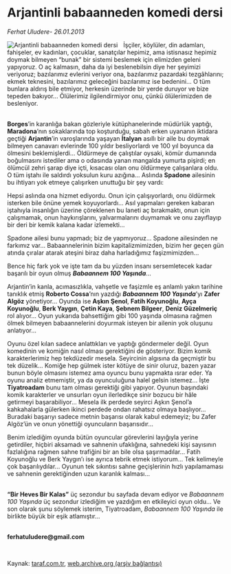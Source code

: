 # Arjantinli babaanneden komedi dersi

*Ferhat Uludere- 26.01.2013*

<div class="yazi"><img align="left" alt="Arjantinli babaanneden komedi dersi" border="0" src="http://www.taraf.com.tr/fotoraflar/makaleler/arjantinli-babaanneden-komedi-dersi_839_orijinal.jpg" style="border-right-width:10px; border-color:#FFFFFF"/><p>İşçiler, köylüler, din adamları, fahişeler, ev kadınları, çocuklar, sanatçılar hepimiz, ama istisnasız hepimiz doymak bilmeyen “bunak” bir sistemi beslemek için elimizden geleni yapıyoruz. O aç kalmasın, daha da iyi beslenebilsin diye her şeyimizi veriyoruz; bazılarımız evlerini veriyor ona, bazılarımız pazardaki tezgâhlarını; ekmek teknesini, bazılarımız geleceğini bazılarımız ise bedenini... O tüm bunlara aldırış bile etmiyor, herkesin üzerinde bir yerde duruyor ve bize tepeden bakıyor... Ölülerimiz ilgilendirmiyor onu, çünkü ölülerimizden de besleniyor.</p>
<p><b><br/>Borges</b>’in karanlığa bakan gözleriyle kütüphanelerinde müdürlük yaptığı, <b>Maradona</b>’nın sokaklarında top koşturduğu, sabah erken uyananın iktidara geçtiği <b>Arjantin</b>’in varoşlarında yaşayan <b>İtalyan</b> asıllı bir aile bu doymak bilmeyen canavarı evlerinde 100 yıldır besliyorlardı ve 100 yıl boyunca da ölmesini beklemişlerdi... Öldürmeye de çalıştılar oysaki, kömür dumanında boğulmasını istediler ama o odasında yanan mangalda yumurta pişirdi; en ölümcül zehri şarap diye içti, kısacası olan onu öldürmeye çalışanlara oldu. O tüm iştahı ile saldırdı yoksulun kuru azığına... Aslında <b>Spadone</b> ailesinin bu ihtiyarı yok etmeye çalışırken unuttuğu bir şey vardı:</p>
<p>Hepsi aslında ona hizmet ediyordu. Onun için çalışıyorlardı, onu öldürmek isterken bile önüne yemek koyuyorlardı... Asıl yapmaları gereken kabaran iştahıyla insanlığın üzerine çöreklenen bu laneti aç bırakmaktı, onun için çalışmamak, onun haykırışlarını, yalvarmalarını duymamak ve onu zayıflayıp bir deri bir kemik kalana kadar izlemekti... </p>
<p>Spadone ailesi bunu yapmadı; biz de yapmıyoruz... Spadone ailesinden ne farkımız var... Babaannelerinin bizim kapitalizmimizden, bizim her geçen gün atında çıralar atarak ateşini biraz daha harladığımız faşizmimizden...</p>
<p>Bence hiç fark yok ve işte tam da bu yüzden insanı sersemletecek kadar başarılı bir oyun olmuş <b><i>Babaannem 100 Yaşında</i></b>...</p>
<p>Arjantin’in kanla, acımasızlıkla, vahşetle ve faşizmle eş anlamlı yakın tarihine tanıklık etmiş <b>Roberto Cossa</b>’nın yazdığı <b><i>Babaannem 100 Yaşında</i></b>’yı <b>Zafer Algöz</b> yönetiyor... Oyunda ise <b>Aşkın Şenol</b>, <b>Fatih Koyunoğlu</b>, <b>Ayça Koyunoğlu</b>, <b>Berk Yaygın</b>, <b>Çetin Kaya</b>, <b>Şebnem Bilgeer</b>, <b>Deniz Güzelmeriç</b> rol alıyor... Oyun yukarıda bahsettiğim gibi 100 yaşında olmasına rağmen ölmek bilmeyen babaannelerini doyurmak isteyen bir ailenin yok oluşunu anlatıyor...</p>
<p>Oyunu özel kılan sadece anlattıkları ve yaptığı göndermeler değil. Oyun komedinin ve komiğin nasıl olması gerektiğini de gösteriyor. Bizim komik karakterlerimiz hep tekdüzedir mesela. Seyircinin algısına da geçmiştir bu tek düzelik... Komiğe hep gülmek ister kötüye de sinir oluruz, bazen yazar bunun böyle olmasını istemez ama oyuncu bunu yapmakta ısrar eder. Ya oyunu analiz etmemiştir, ya da oyunculuğuna halel gelsin istemez... İşte <b>Tiyatroadam</b> bunu tam olması gerektiği gibi yapıyor. Oyunun başındaki komik karakterler ve unsurları oyun ilerledikçe sinir bozucu bir hâle getirmeyi başarabiliyor... Mesela ilk perdede seyirci Aşkın Şenol’a kahkahalarla gülerken ikinci perdede ondan rahatsız olmaya başlıyor... Buradaki başarıyı sadece metnin başarısı olarak kabul edemeyiz; bu Zafer Algöz’ün ve onun yönettiği oyuncuların başarısıdır...</p>
<p>Benim izlediğim oyunda bütün oyuncular görevlerini layığıyla yerine getirdiler, hiçbiri aksamadı ve sahnenin ufaklığına, sahnedeki kişi sayısının fazlalığına rağmen sahne trafiğini bir an bile olsa şaşırmadılar... Fatih Koyunoğlu ve Berk Yaygın’ı ise ayrıca tebrik etmek istiyorum... Tek kelimeyle çok başarılıydılar... Oyunun tek sıkıntısı sahne geçişlerinin hızlı yapılamaması ve sahnenin gerektiğinden uzun karanlık kalması...</p>
<p><b><br/>“Bir Heves Bir Kalas”</b> üç sezondur bu sayfada devam ediyor ve <i>Babaannem 100 Yaşında</i> üç sezondur izlediğim ve yazdığım en etkileyici oyun oldu... Ve son olarak şunu söylemek isterim, Tiyatroadam, <i>Babaannem 100 Yaşında</i> ile birlikte büyük bir eşik atlamıştır... </p><b>
<p><br/>ferhatuludere@gmail.com</p>
<p></p></b> 
</div>

Kaynak: [taraf.com.tr](http://www.taraf.com.tr:80/ferhat-uludere/makale-arjantinli-babaanneden-komedi-dersi.htm), [web.archive.org (arşiv bağlantısı)](http://web.archive.org/web/20131205091707/http://www.taraf.com.tr:80/ferhat-uludere/makale-arjantinli-babaanneden-komedi-dersi.htm)
